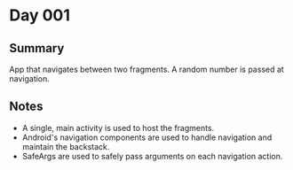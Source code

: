 # Day 001

## Summary
App that navigates between two fragments. A random number is passed at navigation.

## Notes
- A single, main activity is used to host the fragments.
- Android's navigation components are used to handle navigation and maintain the backstack.
- SafeArgs are used to safely pass arguments on each navigation action.

